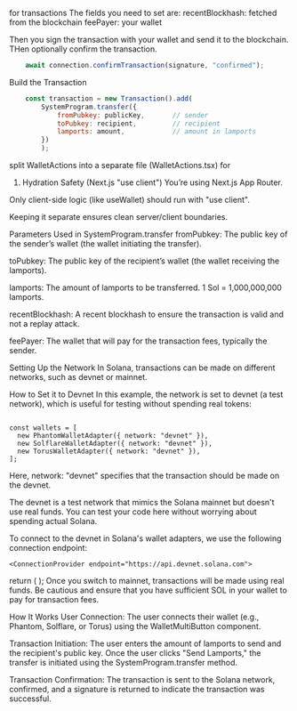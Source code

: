 for transactions
The fields you need to set are:
    recentBlockhash: fetched from the blockchain
    feePayer: your wallet

Then you sign the transaction with your wallet and send it to the blockchain.
THen optionally confirm the transaction.

```js
    await connection.confirmTransaction(signature, "confirmed");
```

Build the Transaction
```javascript
    const transaction = new Transaction().add(
        SystemProgram.transfer({
            fromPubkey: publicKey,       // sender
            toPubkey: recipient,         // recipient
            lamports: amount,            // amount in lamports
        })
        );

```
 split WalletActions into a separate file (WalletActions.tsx) for 

1. Hydration Safety (Next.js "use client")
You’re using Next.js App Router.

Only client-side logic (like useWallet) should run with "use client".

Keeping it separate ensures clean server/client boundaries.



Parameters Used in SystemProgram.transfer
fromPubkey: The public key of the sender’s wallet (the wallet initiating the transfer).

toPubkey: The public key of the recipient’s wallet (the wallet receiving the lamports).

lamports: The amount of lamports to be transferred. 1 Sol = 1,000,000,000 lamports.

recentBlockhash: A recent blockhash to ensure the transaction is valid and not a replay attack.

feePayer: The wallet that will pay for the transaction fees, typically the sender.

Setting Up the Network
In Solana, transactions can be made on different networks, such as devnet or mainnet.

How to Set it to Devnet
In this example, the network is set to devnet (a test network), which is useful for testing without spending real tokens:

```tsx

const wallets = [
  new PhantomWalletAdapter({ network: "devnet" }),
  new SolflareWalletAdapter({ network: "devnet" }),
  new TorusWalletAdapter({ network: "devnet" }),
];
```
Here, network: "devnet" specifies that the transaction should be made on the devnet.

The devnet is a test network that mimics the Solana mainnet but doesn't use real funds. You can test your code here without worrying about spending actual Solana.

To connect to the devnet in Solana's wallet adapters, we use the following connection endpoint:
```tsx
<ConnectionProvider endpoint="https://api.devnet.solana.com">
```

return (
  <ConnectionProvider endpoint="https://api.mainnet-beta.solana.com">
    <WalletProvider wallets={wallets} autoConnect>
      <WalletModalProvider>
        <WalletActions />
      </WalletModalProvider>
    </WalletProvider>
  </ConnectionProvider>
);
Once you switch to mainnet, transactions will be made using real funds. Be cautious and ensure that you have sufficient SOL in your wallet to pay for transaction fees.

How It Works
User Connection: The user connects their wallet (e.g., Phantom, Solflare, or Torus) using the WalletMultiButton component.

Transaction Initiation: The user enters the amount of lamports to send and the recipient's public key. Once the user clicks "Send Lamports," the transfer is initiated using the SystemProgram.transfer method.

Transaction Confirmation: The transaction is sent to the Solana network, confirmed, and a signature is returned to indicate the transaction was successful.


